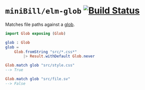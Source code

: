 # `miniBill/elm-glob` [![Build Status](https://github.com/miniBill/elm-glob/workflows/CI/badge.svg)](https://github.com/miniBill/elm-glob/actions?query=branch%3Amain)

Matches file paths against a [glob](https://man7.org/linux/man-pages/man7/glob.7.html).

```elm
import Glob exposing (Glob)

glob : Glob
glob =
    Glob.fromString "src/*.css*"
        |> Result.withDefault Glob.never

Glob.match glob "src/style.css"
--> True

Glob.match glob "src/file.sv"
--> False
```
